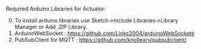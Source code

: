 Required Arduino Libraries for Actuator:

0. To install arduino libraries use Sketch->Include Libraries->Library Manager or Add .ZIP Library.
1. ArduinoWebSocket	 : https://github.com/Links2004/arduinoWebSockets
2. PubSubClient for MQTT : https://github.com/knolleary/pubsubclient/

